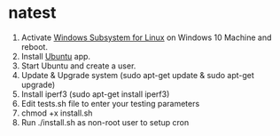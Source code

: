 # natest
1. Activate [Windows Subsystem for Linux](https://docs.microsoft.com/en-us/windows/wsl/install-win10) on Windows 10 Machine and reboot.
2. Install [Ubuntu](https://www.microsoft.com/en-us/p/ubuntu-1804-lts/9n9tngvndl3q?activetab=pivot:overviewtab) app.
3. Start Ubuntu and create a user.
4. Update & Upgrade system (sudo apt-get update & sudo apt-get upgrade)
5. Install iperf3 (sudo apt-get install iperf3)
6. Edit tests.sh file to enter your testing parameters
7. chmod +x install.sh
8. Run ./install.sh as non-root user to setup cron
